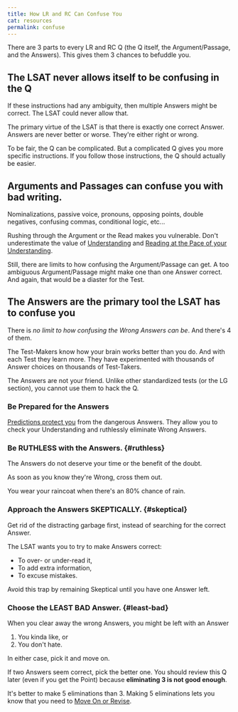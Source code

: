 ```yaml
---
title: How LR and RC Can Confuse You
cat: resources
permalink: confuse
---
```


There are 3 parts to every LR and RC Q (the Q itself, the Argument/Passage, and the Answers). This gives them 3 chances to befuddle you.

## The LSAT never allows itself to be confusing in the Q

If these instructions had any ambiguity, then multiple Answers might be correct. The LSAT could never allow that.

The primary virtue of the LSAT is that there is exactly one correct Answer. Answers are never better or worse. They're either right or wrong.

To be fair, the Q can be complicated. But a complicated Q gives you more specific instructions. If you follow those instructions, the Q should actually be easier.

## Arguments and Passages can confuse you with bad writing.

Nominalizations, passive voice, pronouns, opposing points, double negatives, confusing commas, conditional logic, etc...

Rushing through the Argument or the Read makes you vulnerable. Don't underestimate the value of [ Understanding](understand.html) and [Reading at the Pace of your Understanding](pace.html).

Still, there are limits to how confusing the Argument/Passage can get. A too ambiguous Argument/Passage might make one than one Answer correct. And again, that would be a diaster for the Test.

## The Answers are the primary tool the LSAT has to confuse you

There is *no limit to how confusing the Wrong Answers can be*. And there's 4 of them.

The Test-Makers know how your brain works better than you do. And with each Test they learn more. They have experimented with thousands of Answer choices on thousands of Test-Takers.

The Answers are not your friend. Unlike other standardized tests (or the LG section), you cannot use them to hack the Q.

### Be Prepared for the Answers

[Predictions protect you](predict.html) from the dangerous Answers. They allow you to check your Understanding and ruthlessly eliminate Wrong Answers.

### Be RUTHLESS with the Answers. {#ruthless}

The Answers do not deserve your time or the benefit of the doubt.

As soon as you know they're Wrong, cross them out.

You wear your raincoat when there's an 80% chance of rain.

### Approach the Answers SKEPTICALLY. {#skeptical}

Get rid of the distracting garbage first, instead of searching for the correct Answer.

The LSAT wants you to try to make Answers correct:

- To over- or under-read it,
- To add extra information,
- To excuse mistakes.

Avoid this trap by remaining Skeptical until you have one Answer left.

### Choose the LEAST BAD Answer. {#least-bad}

When you clear away the wrong Answers, you might be left with an Answer

1. You kinda like, or
1. You don't hate.

In either case, pick it and move on.

If two Answers seem correct, pick the better one. You should review this Q later (even if you get the Point) because **eliminating 3 is not good enough**. 

It's better to make 5 eliminations than 3. Making 5 eliminations lets you know that you need to [Move On or Revise](flag.html).
